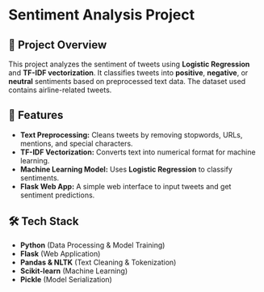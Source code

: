 # Sentiment Analysis Project  

## 📌 Project Overview  
This project analyzes the sentiment of tweets using **Logistic Regression** and **TF-IDF vectorization**. It classifies tweets into **positive**, **negative**, or **neutral** sentiments based on preprocessed text data. The dataset used contains airline-related tweets.  

## 🚀 Features  
- **Text Preprocessing:** Cleans tweets by removing stopwords, URLs, mentions, and special characters.  
- **TF-IDF Vectorization:** Converts text into numerical format for machine learning.  
- **Machine Learning Model:** Uses **Logistic Regression** to classify sentiments.  
- **Flask Web App:** A simple web interface to input tweets and get sentiment predictions.  

## 🛠️ Tech Stack  
- **Python** (Data Processing & Model Training)  
- **Flask** (Web Application)  
- **Pandas & NLTK** (Text Cleaning & Tokenization)  
- **Scikit-learn** (Machine Learning)  
- **Pickle** (Model Serialization)  
